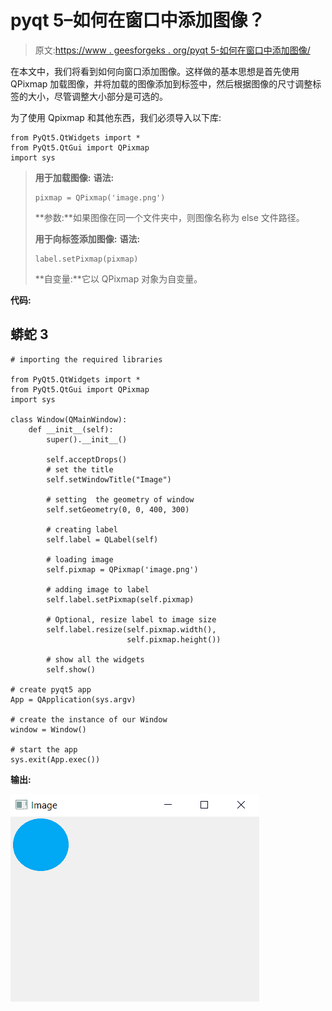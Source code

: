 # pyqt 5–如何在窗口中添加图像？

> 原文:[https://www . geesforgeks . org/pyqt 5-如何在窗口中添加图像/](https://www.geeksforgeeks.org/pyqt5-how-to-add-image-in-window/)

在本文中，我们将看到如何向窗口添加图像。这样做的基本思想是首先使用 QPixmap 加载图像，并将加载的图像添加到标签中，然后根据图像的尺寸调整标签的大小，尽管调整大小部分是可选的。

为了使用 Qpixmap 和其他东西，我们必须导入以下库:

```
from PyQt5.QtWidgets import *
from PyQt5.QtGui import QPixmap
import sys
```

> **用于加载图像:**
> **语法:**
> 
> ```
> pixmap = QPixmap('image.png')
> ```
> 
> **参数:**如果图像在同一个文件夹中，则图像名称为 else 文件路径。
> 
> **用于向标签添加图像:**
> **语法:**
> 
> ```
> label.setPixmap(pixmap)
> ```
> 
> **自变量:**它以 QPixmap 对象为自变量。

**代码:**

## 蟒蛇 3

```
# importing the required libraries

from PyQt5.QtWidgets import *
from PyQt5.QtGui import QPixmap
import sys

class Window(QMainWindow):
    def __init__(self):
        super().__init__()

        self.acceptDrops()
        # set the title
        self.setWindowTitle("Image")

        # setting  the geometry of window
        self.setGeometry(0, 0, 400, 300)

        # creating label
        self.label = QLabel(self)

        # loading image
        self.pixmap = QPixmap('image.png')

        # adding image to label
        self.label.setPixmap(self.pixmap)

        # Optional, resize label to image size
        self.label.resize(self.pixmap.width(),
                          self.pixmap.height())

        # show all the widgets
        self.show()

# create pyqt5 app
App = QApplication(sys.argv)

# create the instance of our Window
window = Window()

# start the app
sys.exit(App.exec())
```

**输出:**

![pyqt5-add-window-image-QPixmap](img/b4cabec905dd8b973c88567035068ff1.png)